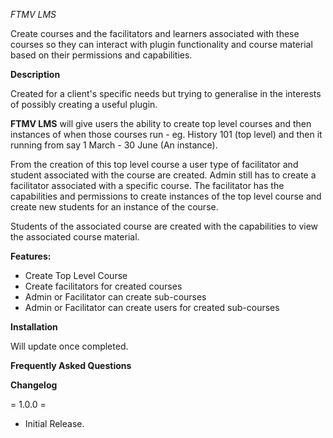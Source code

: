 *FTMV LMS*

Create courses and the facilitators and learners associated with these courses so they can interact with plugin functionality and course material based on their permissions and capabilities.

**Description**

Created for a client's specific needs but trying to generalise in the interests of possibly creating a useful plugin.

**FTMV LMS** will give users the ability to create top level courses and then instances of when those courses run - eg. History 101 (top level) and then it running from say 1 March - 30 June (An instance). 

From the creation of this top level course a user type of facilitator and student associated with the course are created. Admin still has to create a facilitator associated with a specific course. The facilitator has the capabilities and permissions to create instances of the top level course and create new students for an instance of the course.

Students of the associated course are created with the capabilities to view the associated course material.

**Features:**

* Create Top Level Course
* Create facilitators for created courses
* Admin or Facilitator can create sub-courses
* Admin or Facilitator can create users for created sub-courses

**Installation**

Will update once completed.

**Frequently Asked Questions**


**Changelog**

= 1.0.0 =
* Initial Release.
